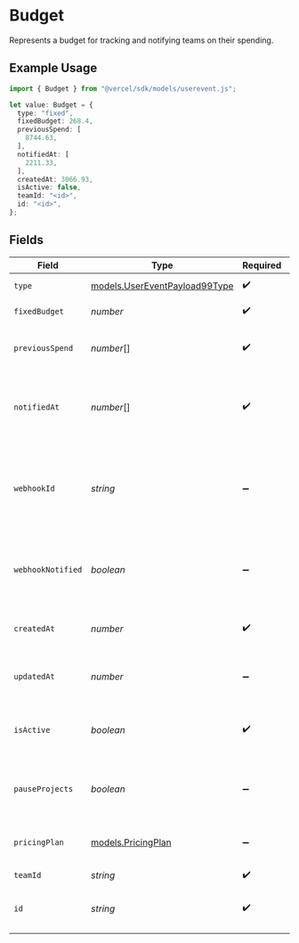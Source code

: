# Budget

Represents a budget for tracking and notifying teams on their spending.

## Example Usage

```typescript
import { Budget } from "@vercel/sdk/models/userevent.js";

let value: Budget = {
  type: "fixed",
  fixedBudget: 268.4,
  previousSpend: [
    8744.63,
  ],
  notifiedAt: [
    2211.33,
  ],
  createdAt: 3066.93,
  isActive: false,
  teamId: "<id>",
  id: "<id>",
};
```

## Fields

| Field                                                                 | Type                                                                  | Required                                                              | Description                                                           |
| --------------------------------------------------------------------- | --------------------------------------------------------------------- | --------------------------------------------------------------------- | --------------------------------------------------------------------- |
| `type`                                                                | [models.UserEventPayload99Type](../models/usereventpayload99type.md)  | :heavy_check_mark:                                                    | The budget type                                                       |
| `fixedBudget`                                                         | *number*                                                              | :heavy_check_mark:                                                    | Budget amount                                                         |
| `previousSpend`                                                       | *number*[]                                                            | :heavy_check_mark:                                                    | Array of the last 3 months of spend data                              |
| `notifiedAt`                                                          | *number*[]                                                            | :heavy_check_mark:                                                    | Array of 50, 75, 100 to keep track of notifications sent out          |
| `webhookId`                                                           | *string*                                                              | :heavy_minus_sign:                                                    | Webhook id that corresponds to a webhook in Cosmos webhook collection |
| `webhookNotified`                                                     | *boolean*                                                             | :heavy_minus_sign:                                                    | Keep track if the webhook has been called for the month               |
| `createdAt`                                                           | *number*                                                              | :heavy_check_mark:                                                    | Date time when budget is created                                      |
| `updatedAt`                                                           | *number*                                                              | :heavy_minus_sign:                                                    | Date time when budget is updated last                                 |
| `isActive`                                                            | *boolean*                                                             | :heavy_check_mark:                                                    | Is the budget currently active for a customer                         |
| `pauseProjects`                                                       | *boolean*                                                             | :heavy_minus_sign:                                                    | Should all projects be paused if budget is exceeded                   |
| `pricingPlan`                                                         | [models.PricingPlan](../models/pricingplan.md)                        | :heavy_minus_sign:                                                    | The acive pricing plan the team is billed with                        |
| `teamId`                                                              | *string*                                                              | :heavy_check_mark:                                                    | Partition key                                                         |
| `id`                                                                  | *string*                                                              | :heavy_check_mark:                                                    | Sort key that needs to be unique per teamId                           |